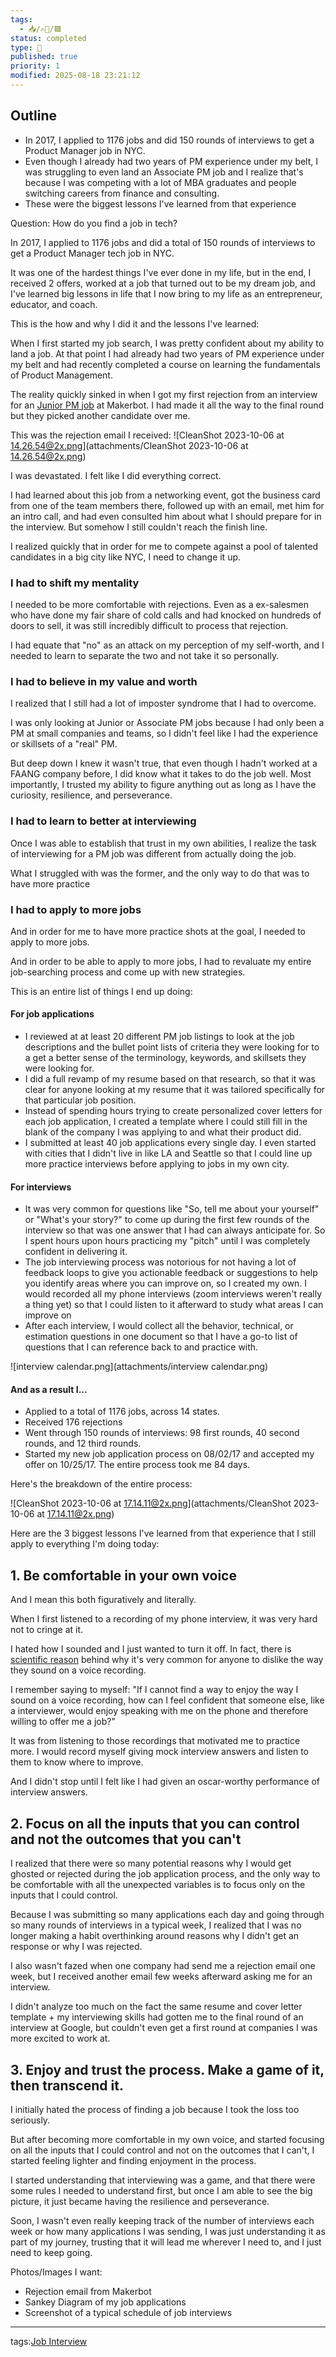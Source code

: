```yaml
---
tags:
  - 📥️/✍🏻/🟩
status: completed
type: 🌈
published: true
priority: 1
modified: 2025-08-18 23:21:12
---
```


## Outline
- In 2017, I applied to 1176 jobs and did 150 rounds of interviews to get a Product Manager job in NYC. 
- Even though I already had two years of PM experience under my belt, I was struggling to even land an Associate PM job and I realize that's because I was competing with a lot of MBA graduates and people switching careers from finance and consulting.
- These were the biggest lessons I've learned from that experience 


Question: How do you find a job in tech?


In 2017, I applied to 1176 jobs and did a total of 150 rounds of interviews to get a Product Manager tech job in NYC. 

It was one of the hardest things I've ever done in my life, but in the end, I received 2 offers, worked at a job that turned out to be my dream job, and I've learned big lessons in life that I now bring to my life as an entrepreneur, educator, and coach. 

This is the how and why I did it and the lessons I've learned:

When I first started my job search, I was pretty confident about my ability to land a job. At that point I had already had two years of PM experience under my belt and had recently completed a course on learning the fundamentals of Product Management. 

The reality quickly sinked in when I got my first rejection from an interview for an [Junior PM job](https://www.linkedin.com/jobs/view/302558695/) at Makerbot. I had made it all the way to the final round but they picked another candidate over me. 

This was the rejection email I received:
![CleanShot 2023-10-06 at 14.26.54@2x.png](attachments/CleanShot 2023-10-06 at 14.26.54@2x.png)

I was devastated. I felt like I did everything correct. 

I had learned about this job from a networking event, got the business card from one of the team members there, followed up with an email, met him for an intro call, and had even consulted him about what I should prepare for in the interview. But somehow I still couldn't reach the finish line.

I realized quickly that in order for me to compete against a pool of talented candidates in a big city like NYC, I need to change it up.

### I had to shift my mentality

I needed to be more comfortable with rejections. Even as a ex-salesmen who have done my fair share of cold calls and had knocked on hundreds of doors to sell, it was still incredibly difficult to process that rejection. 

I had equate that "no" as an attack on my perception of my self-worth, and I needed to learn to separate the two and not take it so personally. 

### I had to believe in my value and worth

I realized that I still had a lot of imposter syndrome that I had to overcome. 

I was only looking at Junior or Associate PM jobs because I had only been a PM at small companies and teams, so I didn't feel like I had the experience or skillsets of a "real" PM.

But deep down I knew it wasn't true, that even though I hadn't worked at a FAANG company before, I did know what it takes to do the job well. Most importantly, I trusted my ability to figure anything out as long as I have the curiosity, resilience, and perseverance.

### I had to learn to better at interviewing

Once I was able to establish that trust in my own abilities, I realize the task of interviewing for a PM job was different from actually doing the job. 

What I struggled with was the former, and the only way to do that was to have more practice

### I had to apply to more jobs

And in order for me to have more practice shots at the goal, I needed to apply to more jobs. 

And in order to be able to apply to more jobs, I had to revaluate my entire job-searching process and come up with new strategies.


This is an entire list of things I end up doing:

#### For job applications
- I reviewed at at least 20 different PM job listings to look at the job descriptions and the bullet point lists of criteria they were looking for to a get a better sense of the terminology, keywords, and skillsets they were looking for.
- I did a full revamp of my resume based on that research, so that it was clear for anyone looking at my resume that it was tailored specifically for that particular job position.
- Instead of spending hours trying to create personalized cover letters for each job application, I created a template where I could still fill in the blank of the company I was applying to and what their product did.
- I submitted at least 40 job applications every single day. I even started with cities that I didn't live in like LA and Seattle so that I could line up more practice interviews before applying to jobs in my own city.

#### For interviews
- It was very common for questions like "So, tell me about your yourself" or "What's your story?" to come up during the first few rounds of the interview so that was one answer that I had can always anticipate for. So I spent hours upon hours practicing my "pitch" until I was completely confident in delivering it.
- The job interviewing process was notorious for not having a lot of feedback loops to give you actionable feedback or suggestions to help you identify areas where you can improve on, so I created my own. I would recorded all my phone interviews (zoom interviews weren't really a thing yet) so that I could listen to it afterward to study what areas I can improve on
- After each interview, I would collect all the behavior, technical, or estimation questions in one document so that I have a go-to list of questions that I can reference back to and practice with.


![interview calendar.png](attachments/interview calendar.png)


#### And as a result I...
- Applied to a total of 1176 jobs, across 14 states.
- Received 176 rejections
- Went through 150 rounds of interviews: 98 first rounds, 40 second rounds, and 12 third rounds.
- Started my new job application process on 08/02/17 and accepted my offer on 10/25/17. The entire process took me 84 days. 

Here's the breakdown of the entire process:

![CleanShot 2023-10-06 at 17.14.11@2x.png](attachments/CleanShot 2023-10-06 at 17.14.11@2x.png)




Here are the 3 biggest lessons I've learned from that experience that I still apply to everything I'm doing today: 

## 1. Be comfortable in your own voice 

And I mean this both figuratively and literally. 

When I first listened to a recording of my phone interview, it was very hard not to cringe at it. 

I hated how I sounded and I just wanted to turn it off. In fact, there is [scientific reason](https://twitter.com/atsaotsao/status/1710412894456693041) behind why it's very common for anyone to dislike the way they sound on a voice recording.

I remember saying to myself: "If I cannot find a way to enjoy the way I sound on a voice recording, how can I feel confident that someone else, like a interviewer, would enjoy speaking with me on the phone and therefore willing to offer me a job?"

It was from listening to those recordings that motivated me to practice more. I would record myself giving mock interview answers and listen to them to know where to improve. 

And I didn't stop until I felt like I had given an oscar-worthy performance of interview answers.

## 2. Focus on all the inputs that you can control and not the outcomes that you can't

I realized that there were so many potential reasons why I would get ghosted or rejected during the job application process, and the only way to be comfortable with all the unexpected variables is to focus only on the inputs that I could control. 

Because I was submitting so many applications each day and going through so many rounds of interviews in a typical week, I realized that I was no longer making a habit overthinking around reasons why I didn't get an response or why I was rejected. 

I also wasn't fazed when one company had send me a rejection email one week, but I received another email few weeks afterward asking me for an interview.

I didn't analyze too much on the fact the same resume and cover letter template + my interviewing skills had gotten me to the final round of an interview at Google, but couldn't even get a first round at companies I was more excited to work at. 


## 3. Enjoy  and trust the process. Make a game of it, then transcend it.

I initially hated the process of finding a job because I took the loss too seriously. 

But after becoming more comfortable in my own voice, and started focusing on all the inputs that I could control and not on the outcomes that I can't, I started feeling lighter and finding enjoyment in the process. 

I started understanding that interviewing was a game, and that there were some rules I needed to understand first, but once I am able to see the big picture, it just became having the resilience and perseverance. 

Soon, I wasn't even really keeping track of the number of interviews each week or how many applications I was sending, I was just understanding it as part of my journey, trusting that it will lead me wherever I need to, and I just need to keep going. 



Photos/Images I want:
- Rejection email from Makerbot
- Sankey Diagram of my job applications
- Screenshot of a typical schedule of job interviews


---
tags:[Job Interview](job-interview)